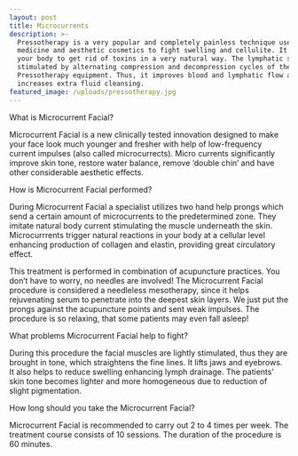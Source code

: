 ```yaml
---
layout: post
title: Microcurrents
description: >-
  Pressotherapy is a very popular and completely painless technique used in
  medicine and aesthetic cosmetics to fight swelling and cellulite. It helps
  your body to get rid of toxins in a very natural way. The lymphatic system is
  stimulated by alternating compression and decompression cycles of the
  Pressotherapy equipment. Thus, it improves blood and lymphatic flow and
  increases extra fluid cleansing.
featured_image: /uploads/pressotherapy.jpg
---
```


What is Microcurrent Facial?

Microcurrent Facial is a new clinically tested innovation designed to make your face look much younger and fresher with help of low-frequency current impulses (also called microcurrects). Micro currents significantly improve skin tone, restore water balance, remove ‘double chin’ and have other considerable aesthetic effects.

How is Microcurrent Facial performed?

During Microcurrent Facial a specialist utilizes two hand help prongs which send a certain amount of microcurrents to the predetermined zone. They imitate natural body current stimulating the muscle underneath the skin. Microcurrrents trigger natural reactions in your body at a cellular level enhancing production of collagen and elastin, providing great circulatory effect.

This treatment is performed in combination of acupuncture practices. You don’t have to worry, no needles are involved! The Microcurrent Facial procedure is considered a needleless mesotherapy, since it helps rejuvenating serum to penetrate into the deepest skin layers. We just put the prongs against the acupuncture points and sent weak impulses. The procedure is so relaxing, that some patients may even fall asleep!

What problems Microcurrent Facial help to fight?

During this procedure the facial muscles are lightly stimulated, thus they are brought in tone, which straightens the fine lines. It lifts jaws and eyebrows. It also helps to reduce swelling enhancing lymph drainage. The patients’ skin tone becomes lighter and more homogeneous due to reduction of slight pigmentation.

How long should you take the Microcurrent Facial?

Microcurrent Facial is recommended to carry out 2 to 4 times per week. The treatment course consists of 10 sessions. The duration of the procedure is 60 minutes.

<br>&nbsp;